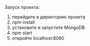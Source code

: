 Запуск проекта:

1) перейдите в директорию проекта
2) npm install
3) установите и запустите MongoDB
4) npm start
5) откройте localhost:8080